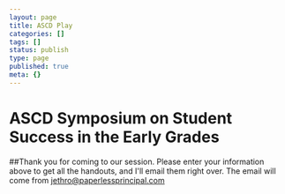 ```yaml
---
layout: page
title: ASCD Play
categories: []
tags: []
status: publish
type: page
published: true
meta: {}
---
```


# ASCD Symposium on Student Success in the Early Grades























##Thank you for coming to our session. Please enter your information above to get all the handouts, and I'll email them right over. The email will come from 
[jethro@paperlessprincipal.com](mailto:jethro@paperlessprincipal.com)

